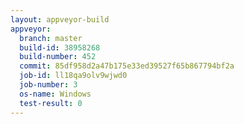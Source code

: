 ```yaml
---
layout: appveyor-build
appveyor:
  branch: master
  build-id: 38958268
  build-number: 452
  commit: 85df958d2a47b175e33ed39527f65b867794bf2a
  job-id: ll18qa9olv9wjwd0
  job-number: 3
  os-name: Windows
  test-result: 0
---
```

